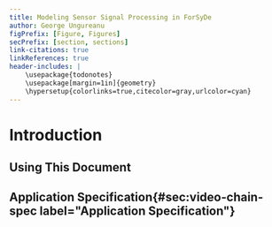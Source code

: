 ```yaml
---
title: Modeling Sensor Signal Processing in ForSyDe
author: George Ungureanu
figPrefix: [Figure, Figures]
secPrefix: [section, sections]
link-citations: true
linkReferences: true
header-includes: |
    \usepackage{todonotes}
	\usepackage[margin=1in]{geometry}
	\hypersetup{colorlinks=true,citecolor=gray,urlcolor=cyan}
---
```


# Introduction

## Using This Document

## Application Specification{#sec:video-chain-spec label="Application Specification"}
